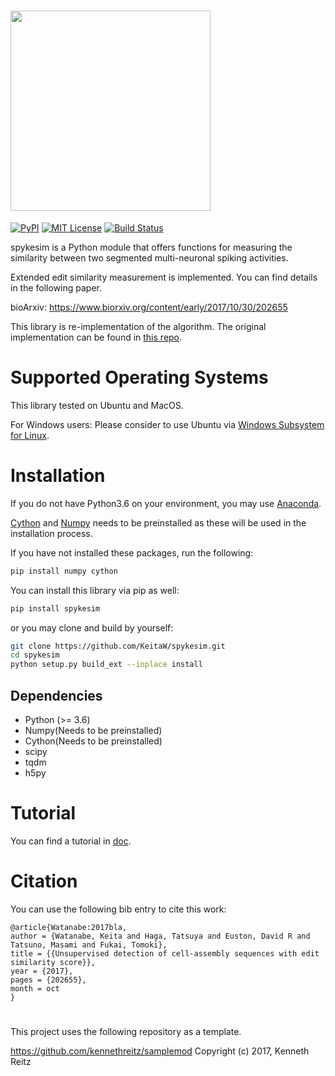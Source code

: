# <img src="docs/spykesim_logo/wtext/spykesim_wtext.svg" width="320px">
[![PyPI](https://img.shields.io/pypi/v/spykesim.svg)](https://pypi.org/project/spykesim/)
[![MIT License](http://img.shields.io/badge/license-MIT-blue.svg?style=flat)](LICENSE)
[![Build Status](https://travis-ci.org/KeitaW/spykesim.svg?branch=master)](https://travis-ci.org/KeitaW/spykesim)

spykesim is a Python module that offers functions for measuring the similarity between two segmented multi-neuronal spiking activities.

Extended edit similarity measurement is implemented. You can find details in the following paper.

bioArxiv: https://www.biorxiv.org/content/early/2017/10/30/202655

This library is re-implementation of the algorithm. The original implementation can be found in [this repo](https://github.com/KeitaW/Chaldea).

# Supported Operating Systems
This library tested on Ubuntu and MacOS.

For Windows users: Please consider to use Ubuntu via [Windows Subsystem for Linux](https://docs.microsoft.com/en-us/windows/wsl/install-win10).

# Installation
If you do not have Python3.6 on your environment, you may use [Anaconda](https://www.anaconda.com/distribution/).

[Cython](https://github.com/cython/cython) and [Numpy](https://github.com/numpy/numpy) needs to be preinstalled as these will be used in the installation process.

If you have not installed these packages, run the following:
```bash
pip install numpy cython
```
You can install this library via pip as well:
```bash
pip install spykesim
```
or you may clone and build by yourself:
```bash
git clone https://github.com/KeitaW/spykesim.git
cd spykesim
python setup.py build_ext --inplace install
```

## Dependencies

- Python (>= 3.6)
- Numpy(Needs to be preinstalled)
- Cython(Needs to be preinstalled)
- scipy
- tqdm
- h5py

# Tutorial 
You can find a tutorial in [doc](https://github.com/KeitaW/spykesim/blob/master/docs/tutorial.ipynb).

# Citation
You can use the following bib entry to cite this work:
```
@article{Watanabe:2017bla,
author = {Watanabe, Keita and Haga, Tatsuya and Euston, David R and Tatsuno, Masami and Fukai, Tomoki},
title = {{Unsupervised detection of cell-assembly sequences with edit similarity score}},
year = {2017},
pages = {202655},
month = oct
}
```

# 


This project uses the following repository as a template.

https://github.com/kennethreitz/samplemod 
Copyright (c) 2017, Kenneth Reitz
